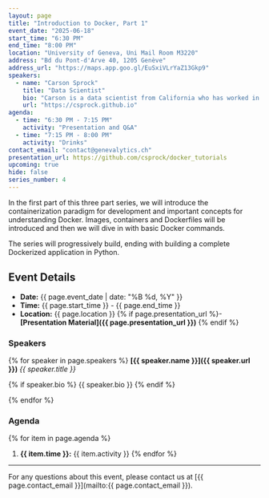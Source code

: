 ```yaml
---
layout: page
title: "Introduction to Docker, Part 1"
event_date: "2025-06-18"
start_time: "6:30 PM"
end_time: "8:00 PM"
location: "University of Geneva, Uni Mail Room M3220"
address: "Bd du Pont-d'Arve 40, 1205 Genève"
address_url: "https://maps.app.goo.gl/EuSxiVLrYaZ13Gkp9"
speakers:
  - name: "Carson Sprock"
    title: "Data Scientist"
    bio: "Carson is a data scientist from California who has worked in the freight and commodities industries. He is a generalist but has a special interest in time series."
    url: "https://csprock.github.io"
agenda:
  - time: "6:30 PM - 7:15 PM"
    activity: "Presentation and Q&A"
  - time: "7:15 PM - 8:00 PM"
    activity: "Drinks"
contact_email: "contact@genevalytics.ch"
presentation_url: https://github.com/csprock/docker_tutorials
upcoming: true
hide: false
series_number: 4
---
```


In the first part of this three part series, we will introduce the containerization paradigm for development and important concepts for understanding Docker. Images, containers and Dockerfiles will be introduced and then we will dive in with basic Docker commands. 

The series will progressively build, ending with building a complete Dockerized application in Python.

## Event Details

- **Date:** {{ page.event_date | date: "%B %d, %Y" }}
- **Time:** {{ page.start_time }} - {{ page.end_time }}
- **Location:** {{ page.location }}
{% if page.presentation_url %}- **[Presentation Material]({{ page.presentation_url }})** {% endif %}

### Speakers

{% for speaker in page.speakers %}
**[{{ speaker.name }}]({{ speaker.url }})**
*{{ speaker.title }}*

{% if speaker.bio %} {{ speaker.bio }} {% endif %}


{% endfor %}

### Agenda

{% for item in page.agenda %}
1. **{{ item.time }}:** {{ item.activity }}
{% endfor %}

---

For any questions about this event, please contact us at [{{ page.contact_email }}](mailto:{{ page.contact_email }}).